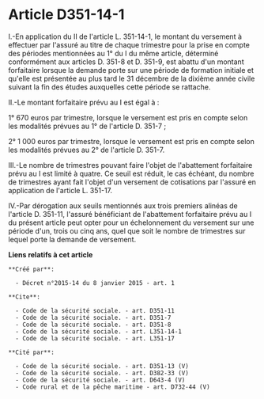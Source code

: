 # Article D351-14-1

I.-En application du II de l'article L. 351-14-1, le montant du versement à effectuer par l'assuré au titre de chaque
trimestre pour la prise en compte des périodes mentionnées au 1° du I du même article, déterminé conformément aux articles D.
351-8 et D. 351-9, est abattu d'un montant forfaitaire lorsque la demande porte sur une période de formation initiale et
qu'elle est présentée au plus tard le 31 décembre de la dixième année civile suivant la fin des études auxquelles cette
période se rattache. 

II.-Le montant forfaitaire prévu au I est égal à : 

1° 670 euros par trimestre, lorsque le versement est pris en compte selon les modalités prévues au 1° de l'article D.
351-7 ; 

2° 1 000 euros par trimestre, lorsque le versement est pris en compte selon les modalités prévues au 2° de l'article D.
351-7. 

III.-Le nombre de trimestres pouvant faire l'objet de l'abattement forfaitaire prévu au I est limité à quatre. Ce seuil est
réduit, le cas échéant, du nombre de trimestres ayant fait l'objet d'un versement de cotisations par l'assuré en application
de l'article L. 351-17.

IV.-Par dérogation aux seuils mentionnés aux trois premiers alinéas de l'article D. 351-11, l'assuré bénéficiant de
l'abattement forfaitaire prévu au I du présent article peut opter pour un échelonnement du versement sur une période d'un,
trois ou cinq ans, quel que soit le nombre de trimestres sur lequel porte la demande de versement.

**Liens relatifs à cet article**

	**Créé par**:

	  - Décret n°2015-14 du 8 janvier 2015 - art. 1

	**Cite**:

	  - Code de la sécurité sociale. - art. D351-11
	  - Code de la sécurité sociale. - art. D351-7
	  - Code de la sécurité sociale. - art. D351-8
	  - Code de la sécurité sociale. - art. L351-14-1
	  - Code de la sécurité sociale. - art. L351-17

	**Cité par**:

	  - Code de la sécurité sociale. - art. D351-13 (V)
	  - Code de la sécurité sociale. - art. D382-33 (V)
	  - Code de la sécurité sociale. - art. D643-4 (V)
	  - Code rural et de la pêche maritime - art. D732-44 (V)
